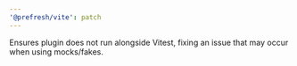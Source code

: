 ```yaml
---
'@prefresh/vite': patch
---
```


Ensures plugin does not run alongside Vitest, fixing an issue that may occur when using mocks/fakes.
